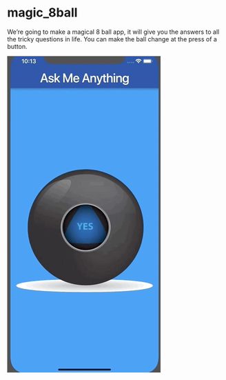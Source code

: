 # magic_8ball

We’re going to make a magical 8 ball app, it will give you the answers to all the tricky questions in life. You can make the ball change at the press of a button.

![Alt Text](https://github.com/hemangmonga/Flutter_Applications/blob/master/magic_8ball/images/8-ball-flutter-gif.gif)
